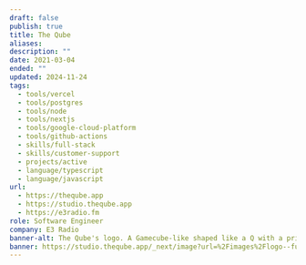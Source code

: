 ```yaml
---
draft: false
publish: true
title: The Qube
aliases: 
description: ""
date: 2021-03-04
ended: ""
updated: 2024-11-24
tags:
  - tools/vercel
  - tools/postgres
  - tools/node
  - tools/nextjs
  - tools/google-cloud-platform
  - tools/github-actions
  - skills/full-stack
  - skills/customer-support
  - projects/active
  - language/typescript
  - language/javascript
url:
  - https://theqube.app
  - https://studio.theqube.app
  - https://e3radio.fm
role: Software Engineer
company: E3 Radio
banner-alt: The Qube's logo. A Gamecube-like shaped like a Q with a prism cube in the center. "The Qube" is spelled out along the right of the shape.
banner: https://studio.theqube.app/_next/image?url=%2Fimages%2Flogo--full.png&w=384&q=75
---
```

